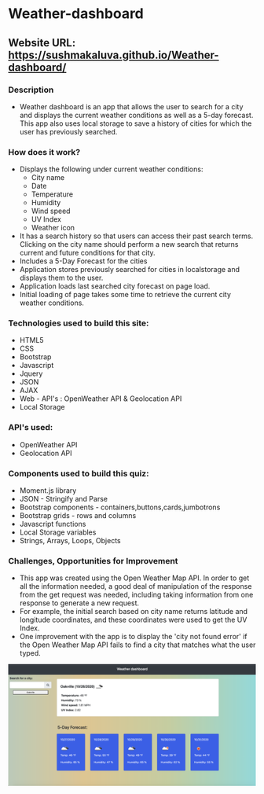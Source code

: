 # Weather-dashboard

## Website URL: https://sushmakaluva.github.io/Weather-dashboard/

### Description

* Weather dashboard is an app that allows the user to search for a city and displays the current weather conditions as well as a 5-day forecast. 
 This app also uses local storage to save a history of cities for which the user has previously searched.

### How does it work?
* Displays the following under current weather conditions:
  * City name
  * Date
  * Temperature
  * Humidity
  * Wind speed
  * UV Index
  * Weather icon
* It has a search history so that users can access their past search terms. Clicking on the city name should perform a new search that returns current and future conditions for that city.
* Includes a 5-Day Forecast for the cities
* Application stores previously searched for cities in localstorage and displays them to the user.
* Application loads last searched city forecast on page load.
* Initial loading of page takes some time to retrieve the current city weather conditions.

### Technologies used to build this site:

* HTML5  
* CSS
* Bootstrap
* Javascript
* Jquery
* JSON
* AJAX
* Web - API's : OpenWeather API & Geolocation API
* Local Storage

### API's used:

* OpenWeather API 
* Geolocation API


### Components used to build this quiz:

+ Moment.js library
+ JSON - Stringify and Parse
+ Bootstrap components - containers,buttons,cards,jumbotrons
+ Bootstrap grids - rows and columns 
+ Javascript functions
+ Local Storage variables
+ Strings, Arrays, Loops, Objects

### Challenges, Opportunities for Improvement
 + This app was created using the Open Weather Map API. In order to get all the information needed, a good deal of manipulation of the response from the get request was needed, including taking information from one response to generate a new request. 
 + For example, the initial search based on city name returns latitude and longitude coordinates, and these coordinates were used to get the UV Index.
 + One improvement with the app is to display the 'city not found error' if the Open Weather Map API fails to find a city that matches what the user typed.


![Screenshot](assets/website_img.png)

